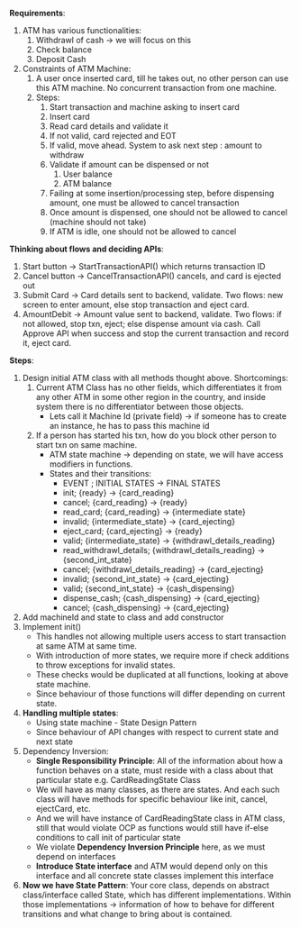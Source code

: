 **Requirements**:
1. ATM has various functionalities:
   1. Withdrawl of cash -> we will focus on this
   2. Check balance
   3. Deposit Cash
2. Constraints of ATM Machine:
   1. A user once inserted card, till he takes out, no other person can use this ATM machine. No concurrent transaction from one machine.
   2. Steps:
      1. Start transaction and machine asking to insert card
      2. Insert card
      3. Read card details and validate it
      4. If not valid, card rejected and EOT
      5. If valid, move ahead. System to ask next step : amount to withdraw
      6. Validate if amount can be dispensed or not
         1. User balance
         2. ATM balance
      7. Failing at some insertion/processing step, before dispensing amount, one must be allowed to cancel transaction
      8. Once amount is dispensed, one should not be allowed to cancel (machine should not take)
      9. If ATM is idle, one should not be allowed to cancel

**Thinking about flows and deciding APIs**:
1. Start button -> StartTransactionAPI() which returns transaction ID
2. Cancel button -> CancelTransactionAPI() cancels, and card is ejected out
3. Submit Card -> Card details sent to backend, validate. Two flows: new screen to enter amount, else stop transaction and eject card.
4. AmountDebit -> Amount value sent to backend, validate. Two flows: if not allowed, stop txn, eject; else dispense amount via cash. Call Approve API when success and stop the current transaction and record it, eject card.

**Steps**:
1. Design initial ATM class with all methods thought above.
   Shortcomings:
   1. Current ATM Class has no other fields, which differentiates it from any other ATM in some other region in the country, and inside system there is no differentiator between those objects.
      * Lets call it Machine Id (private field) -> if someone has to create an instance, he has to pass this machine id
   2. If a person has started his txn, how do you block other person to start txn on same machine.
      * ATM state machine -> depending on state, we will have access modifiers in functions.
      * States and their transitions:
        * EVENT ; INITIAL STATES -> FINAL STATES
        * init; {ready} -> {card_reading}
        * cancel; {card_reading} -> {ready}
        * read_card; {card_reading} -> {intermediate state}
        * invalid; {intermediate_state} -> {card_ejecting}
        * eject_card; {card_ejecting} -> {ready}
        * valid; {intermediate_state} -> {withdrawl_details_reading}
        * read_withdrawl_details; {withdrawl_details_reading} -> {second_int_state}
        * cancel; {withdrawl_details_reading} -> {card_ejecting}
        * invalid; {second_int_state} -> {card_ejecting}
        * valid; {second_int_state} -> {cash_dispensing}
        * dispense_cash; {cash_dispensing} -> {card_ejecting}
        * cancel; {cash_dispensing} -> {card_ejecting}
2. Add machineId and state to class and add constructor
3. Implement init()
   * This handles not allowing multiple users access to start transaction at same ATM at same time.
   * With introduction of more states, we require more if check additions to throw exceptions for invalid states.
   * These checks would be duplicated at all functions, looking at above state machine.
   * Since behaviour of those functions will differ depending on current state.
4. **Handling multiple states**:
   * Using state machine - State Design Pattern
   * Since behaviour of API changes with respect to current state and next state
5. Dependency Inversion:
   * **Single Responsibility Principle**: All of the information about how a function behaves on a state, must reside with a class about that particular state e.g. CardReadingState Class
   * We will have as many classes, as there are states. And each such class will have methods for specific behaviour like init, cancel, ejectCard, etc.
   * And we will have instance of CardReadingState class in ATM class, still that would violate OCP as functions would still have if-else conditions to call init of particular state
   * We violate **Dependency Inversion Principle** here, as we must depend on interfaces
   * **Introduce State interface** and ATM would depend only on this interface and all concrete state classes implement this interface
6. **Now we have State Pattern**:
   Your core class, depends on abstract class/interface called State, which has different implementations.
   Within those implementations -> information of how to behave for different transitions and what change to bring about is contained. 